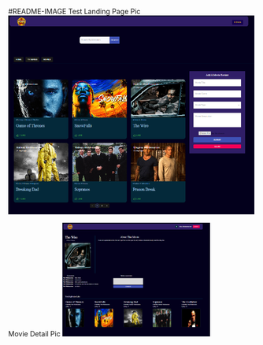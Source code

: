#README-IMAGE Test
Landing Page Pic
<img src="./images/Landing%20Page.png" alt="Movie Store Landing Image" width="500">

Movie Detail Pic
<img src="./images/MovieDetail.png" alt="Movie Store Detail Page" width="300">